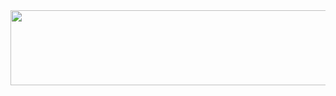 
<a href="https://www.gitanimals.org/en_US?utm_medium=image&utm_source=hush-hca&utm_content=line">
  <img
    src="https://render.gitanimals.org/lines/hush-hca"
    width="600"
    height="120"
  />
</a>
  

